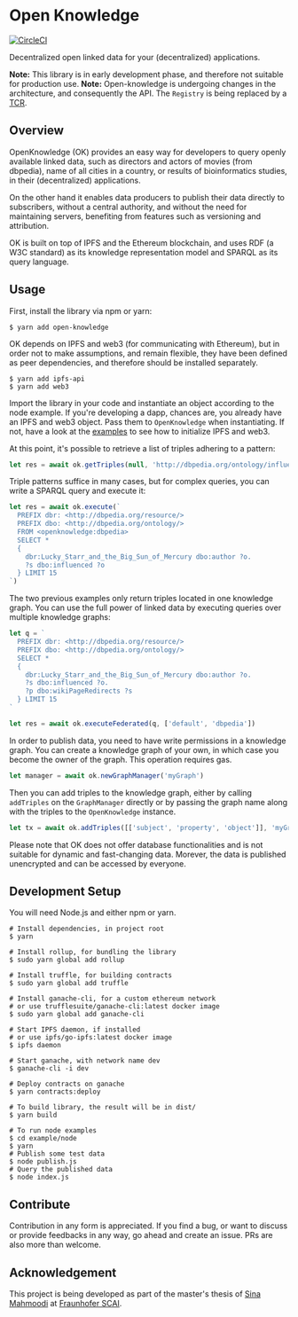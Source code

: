 Open Knowledge
==============

[![CircleCI](https://circleci.com/gh/s1na/open-knowledge.svg?style=svg)](https://circleci.com/gh/s1na/open-knowledge)

Decentralized open linked data for your (decentralized) applications.

**Note:** This library is in early development phase, and therefore not suitable for production use.
**Note:** Open-knowledge is undergoing changes in the architecture, and consequently the API. The `Registry`
is being replaced by a [TCR](github.com/skmgoldin/tcr).

Overview
--------

OpenKnowledge (OK) provides an easy way for developers to query openly available linked data,
such as directors and actors of movies (from dbpedia), name of all cities in a country,
or results of bioinformatics studies, in their (decentralized) applications.

On the other hand it enables data producers to publish their data directly to subscribers,
without a central authority, and without the need for maintaining servers, benefiting from
features such as versioning and attribution.

OK is built on top of IPFS and the Ethereum blockchain, and uses RDF (a W3C standard) as its
knowledge representation model and SPARQL as its query language.

Usage
-----

First, install the library via npm or yarn:

```shell
$ yarn add open-knowledge
```

OK depends on IPFS and web3 (for communicating with Ethereum), but in order not to make assumptions,
and remain flexible, they have been defined as peer dependencies, and therefore should be installed
separately.

```shell
$ yarn add ipfs-api
$ yarn add web3
```

Import the library in your code and instantiate an object according to the node example.
If you're developing a dapp, chances are, you already have an IPFS and web3 object. Pass them
to `OpenKnowledge` when instantiating. If not, have a look at the [examples](example/) to see how to initialize
IPFS and web3.

At this point, it's possible to retrieve a list of triples adhering to a pattern:

```javascript
let res = await ok.getTriples(null, 'http://dbpedia.org/ontology/influenced', null, 'dbpedia')
```

Triple patterns suffice in many cases, but for complex queries, you can write a SPARQL query and execute it:

```javascript
let res = await ok.execute(`
  PREFIX dbr: <http://dbpedia.org/resource/>
  PREFIX dbo: <http://dbpedia.org/ontology/>
  FROM <openknowledge:dbpedia>
  SELECT *
  {
    dbr:Lucky_Starr_and_the_Big_Sun_of_Mercury dbo:author ?o.
    ?s dbo:influenced ?o
  } LIMIT 15
`)
```

The two previous examples only return triples located in one knowledge graph. You can use the full power
of linked data by executing queries over multiple knowledge graphs:

```javascript
let q = `
  PREFIX dbr: <http://dbpedia.org/resource/>
  PREFIX dbo: <http://dbpedia.org/ontology/>
  SELECT *
  {
    dbr:Lucky_Starr_and_the_Big_Sun_of_Mercury dbo:author ?o.
    ?s dbo:influenced ?o.
    ?p dbo:wikiPageRedirects ?s
  } LIMIT 15
`

let res = await ok.executeFederated(q, ['default', 'dbpedia'])
```

In order to publish data, you need to have write permissions in a knowledge graph. You can
create a knowledge graph of your own, in which case you become the owner of the graph. This operation
requires gas.

```javascript
let manager = await ok.newGraphManager('myGraph')
```

Then you can add triples to the knowledge graph, either by calling `addTriples` on the `GraphManager` directly
or by passing the graph name along with the triples to the `OpenKnowledge` instance.

```javascript
let tx = await ok.addTriples([['subject', 'property', 'object']], 'myGraph')
```

Please note that OK does not offer database functionalities and is not suitable for dynamic and fast-changing data.
Morever, the data is published unencrypted and can be accessed by everyone.

Development Setup
-----------------

You will need Node.js and either npm or yarn.

```shell
# Install dependencies, in project root
$ yarn

# Install rollup, for bundling the library
$ sudo yarn global add rollup

# Install truffle, for building contracts
$ sudo yarn global add truffle

# Install ganache-cli, for a custom ethereum network
# or use trufflesuite/ganache-cli:latest docker image
$ sudo yarn global add ganache-cli

# Start IPFS daemon, if installed
# or use ipfs/go-ipfs:latest docker image
$ ipfs daemon

# Start ganache, with network name dev
$ ganache-cli -i dev

# Deploy contracts on ganache
$ yarn contracts:deploy

# To build library, the result will be in dist/
$ yarn build

# To run node examples
$ cd example/node
$ yarn
# Publish some test data
$ node publish.js
# Query the published data
$ node index.js
```

Contribute
-------------

Contribution in any form is appreciated. If you find a bug, or want to discuss or provide feedbacks in any way,
go ahead and create an issue. PRs are also more than welcome.

Acknowledgement
---------------

This project is being developed as part of the master's thesis of [Sina Mahmoodi](https://github.com/s1na) at [Fraunhofer SCAI](https://scai.fraunhofer.de).
